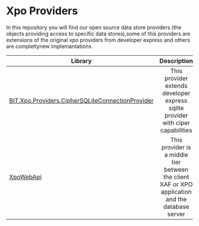# Xpo Providers

In this repository you will find our open source data store providers (the objects providing access to specific data stores),some of this providers are extensions of the original xpo providers from developer express and others are completlynew implemantations.


| Library        | Description   |
| ------------- |:-------------:| 
|[BIT.Xpo.Providers.CipherSQLiteConnectionProvider](https://github.com/egarim/BitFrameWorks/tree/master/src/XpoProviders/BIT.Xpo.Providers.CipherSQLiteConnectionProvider)      |This provider extends developer express sqlite provider with ciper capabilities|
|[XpoWebApi](https://github.com/egarim/BitFrameWorks/tree/master/src/XpoProviders/XpoWebApi)      | This provider is a middle tier between the client XAF or XPO application and the database server


